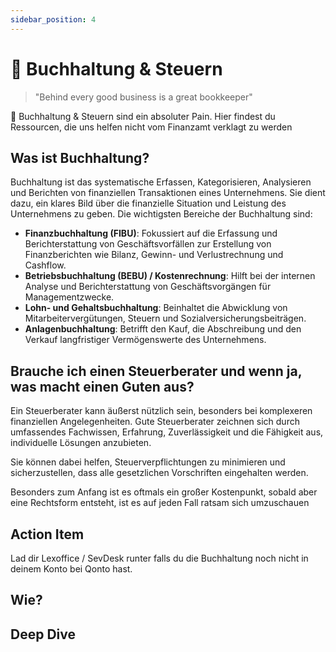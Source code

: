 ```yaml
---
sidebar_position: 4
---
```


# 🚮 Buchhaltung & Steuern

> "Behind every good business is a great bookkeeper"

<Callout>
  📍 Buchhaltung & Steuern sind ein absoluter Pain. Hier findest du Ressourcen, die uns helfen nicht vom Finanzamt verklagt zu werden
</Callout>

## Was ist Buchhaltung?

Buchhaltung ist das systematische Erfassen, Kategorisieren, Analysieren und Berichten von finanziellen Transaktionen eines Unternehmens. Sie dient dazu, ein klares Bild über die finanzielle Situation und Leistung des Unternehmens zu geben. Die wichtigsten Bereiche der Buchhaltung sind:

- **Finanzbuchhaltung (FIBU)**: Fokussiert auf die Erfassung und Berichterstattung von Geschäftsvorfällen zur Erstellung von Finanzberichten wie Bilanz, Gewinn- und Verlustrechnung und Cashflow.
- **Betriebsbuchhaltung (BEBU) / Kostenrechnung**: Hilft bei der internen Analyse und Berichterstattung von Geschäftsvorgängen für Managementzwecke.
- **Lohn- und Gehaltsbuchhaltung**: Beinhaltet die Abwicklung von Mitarbeitervergütungen, Steuern und Sozialversicherungsbeiträgen.
- **Anlagenbuchhaltung**: Betrifft den Kauf, die Abschreibung und den Verkauf langfristiger Vermögenswerte des Unternehmens.

## Brauche ich einen Steuerberater und wenn ja, was macht einen Guten aus?

Ein Steuerberater kann äußerst nützlich sein, besonders bei komplexeren finanziellen Angelegenheiten. Gute Steuerberater zeichnen sich durch umfassendes Fachwissen, Erfahrung, Zuverlässigkeit und die Fähigkeit aus, individuelle Lösungen anzubieten.

Sie können dabei helfen, Steuerverpflichtungen zu minimieren und sicherzustellen, dass alle gesetzlichen Vorschriften eingehalten werden.

Besonders zum Anfang ist es oftmals ein großer Kostenpunkt, sobald aber eine Rechtsform entsteht, ist es auf jeden Fall ratsam sich umzuschauen

## Action Item

Lad dir Lexoffice / SevDesk runter falls du die Buchhaltung noch nicht in deinem Konto bei Qonto hast.

## Wie?

<Tooltipp
  toolName="Lexoffice"
  toolDescription="Geht darum, dass du einen Ort für Belege und Rechnungen hast."
  toolSource="https://www.lexoffice.de/"
  tutorialSource="https://www.youtube.com/watch?v=QlQd2NkNYSY"
  buttonText="Konto eröffnen"
/>

## Deep Dive
